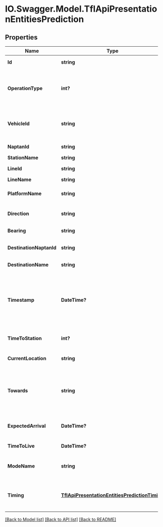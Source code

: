# IO.Swagger.Model.TflApiPresentationEntitiesPrediction
## Properties

Name | Type | Description | Notes
------------ | ------------- | ------------- | -------------
**Id** | **string** | The identitier for the prediction | [optional] 
**OperationType** | **int?** | The type of the operation (1: is new or has been updated, 2: should be deleted from any client cache) | [optional] 
**VehicleId** | **string** | The actual vehicle in transit (for train modes, the leading car of the rolling set) | [optional] 
**NaptanId** | **string** | Identifier for the prediction | [optional] 
**StationName** | **string** | Station name | [optional] 
**LineId** | **string** | Unique identifier for the Line | [optional] 
**LineName** | **string** | Line Name | [optional] 
**PlatformName** | **string** | Platform name (for bus, this is the stop letter) | [optional] 
**Direction** | **string** | Direction (unified to inbound/outbound) | [optional] 
**Bearing** | **string** | Bearing (between 0 to 359) | [optional] 
**DestinationNaptanId** | **string** | Naptan Identifier for the prediction&#39;s destination | [optional] 
**DestinationName** | **string** | Name of the destination | [optional] 
**Timestamp** | **DateTime?** | Timestamp for when the prediction was inserted/modified (source column drives what objects are broadcast on each iteration) | [optional] 
**TimeToStation** | **int?** | Prediction of the Time to station in seconds | [optional] 
**CurrentLocation** | **string** | The current location of the vehicle. | [optional] 
**Towards** | **string** | Routing information or other descriptive text about the path of the vehicle towards the destination | [optional] 
**ExpectedArrival** | **DateTime?** | The expected arrival time of the vehicle at the stop/station | [optional] 
**TimeToLive** | **DateTime?** | The expiry time for the prediction | [optional] 
**ModeName** | **string** | The mode name of the station/line the prediction relates to | [optional] 
**Timing** | [**TflApiPresentationEntitiesPredictionTiming**](TflApiPresentationEntitiesPredictionTiming.md) | Keep the original timestamp from MongoDb fo debugging purposes | [optional] 

[[Back to Model list]](../README.md#documentation-for-models) [[Back to API list]](../README.md#documentation-for-api-endpoints) [[Back to README]](../README.md)

